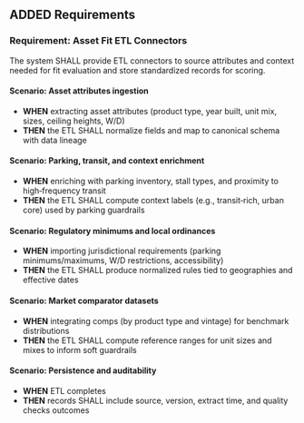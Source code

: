 ## ADDED Requirements

### Requirement: Asset Fit ETL Connectors
The system SHALL provide ETL connectors to source attributes and context needed for fit evaluation and store standardized records for scoring.

#### Scenario: Asset attributes ingestion
- **WHEN** extracting asset attributes (product type, year built, unit mix, sizes, ceiling heights, W/D)
- **THEN** the ETL SHALL normalize fields and map to canonical schema with data lineage

#### Scenario: Parking, transit, and context enrichment
- **WHEN** enriching with parking inventory, stall types, and proximity to high‑frequency transit
- **THEN** the ETL SHALL compute context labels (e.g., transit‑rich, urban core) used by parking guardrails

#### Scenario: Regulatory minimums and local ordinances
- **WHEN** importing jurisdictional requirements (parking minimums/maximums, W/D restrictions, accessibility)
- **THEN** the ETL SHALL produce normalized rules tied to geographies and effective dates

#### Scenario: Market comparator datasets
- **WHEN** integrating comps (by product type and vintage) for benchmark distributions
- **THEN** the ETL SHALL compute reference ranges for unit sizes and mixes to inform soft guardrails

#### Scenario: Persistence and auditability
- **WHEN** ETL completes
- **THEN** records SHALL include source, version, extract time, and quality checks outcomes



